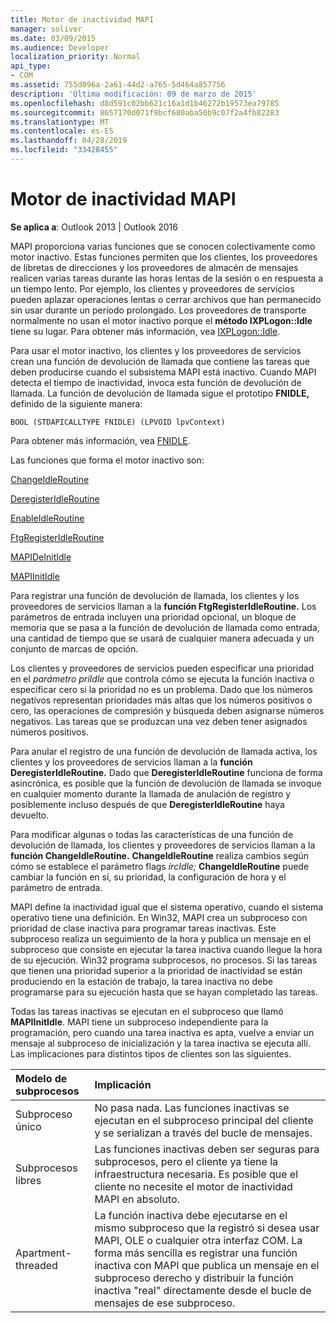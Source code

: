 ```yaml
---
title: Motor de inactividad MAPI
manager: soliver
ms.date: 03/09/2015
ms.audience: Developer
localization_priority: Normal
api_type:
- COM
ms.assetid: 755d096a-2a61-44d2-a765-5d464a857756
description: 'Última modificación: 09 de marzo de 2015'
ms.openlocfilehash: d8d591c02bb621c16a1d1b46272b19573ea79785
ms.sourcegitcommit: 8657170d071f9bcf680aba50b9c07f2a4fb82283
ms.translationtype: MT
ms.contentlocale: es-ES
ms.lasthandoff: 04/28/2019
ms.locfileid: "33428455"
---
```

# <a name="mapi-idle-engine"></a>Motor de inactividad MAPI

  
  
**Se aplica a**: Outlook 2013 | Outlook 2016 
  
MAPI proporciona varias funciones que se conocen colectivamente como motor inactivo. Estas funciones permiten que los clientes, los proveedores de libretas de direcciones y los proveedores de almacén de mensajes realicen varias tareas durante las horas lentas de la sesión o en respuesta a un tiempo lento. Por ejemplo, los clientes y proveedores de servicios pueden aplazar operaciones lentas o cerrar archivos que han permanecido sin usar durante un período prolongado. Los proveedores de transporte normalmente no usan el motor inactivo porque el **método IXPLogon::Idle** tiene su lugar. Para obtener más información, vea [IXPLogon::Idle](ixplogon-idle.md).
  
Para usar el motor inactivo, los clientes y los proveedores de servicios crean una función de devolución de llamada que contiene las tareas que deben producirse cuando el subsistema MAPI está inactivo. Cuando MAPI detecta el tiempo de inactividad, invoca esta función de devolución de llamada. La función de devolución de llamada sigue el prototipo **FNIDLE,** definido de la siguiente manera: 
  
 `BOOL (STDAPICALLTYPE FNIDLE) (LPVOID lpvContext)`
  
Para obtener más información, vea [FNIDLE](fnidle.md).
  
Las funciones que forma el motor inactivo son:
  
[ChangeIdleRoutine](changeidleroutine.md)
  
[DeregisterIdleRoutine](deregisteridleroutine.md)
  
[EnableIdleRoutine](enableidleroutine.md)
  
[FtgRegisterIdleRoutine](ftgregisteridleroutine.md)
  
[MAPIDeInitIdle](mapideinitidle.md)
  
[MAPIInitIdle](mapiinitidle.md)
  
Para registrar una función de devolución de llamada, los clientes y los proveedores de servicios llaman a la **función FtgRegisterIdleRoutine.** Los parámetros de entrada incluyen una prioridad opcional, un bloque de memoria que se pasa a la función de devolución de llamada como entrada, una cantidad de tiempo que se usará de cualquier manera adecuada y un conjunto de marcas de opción. 
  
Los clientes y proveedores de servicios pueden especificar una prioridad en el  _parámetro priIdle_ que controla cómo se ejecuta la función inactiva o especificar cero si la prioridad no es un problema. Dado que los números negativos representan prioridades más altas que los números positivos o cero, las operaciones de compresión y búsqueda deben asignarse números negativos. Las tareas que se produzcan una vez deben tener asignados números positivos. 
  
Para anular el registro de una función de devolución de llamada activa, los clientes y los proveedores de servicios llaman a la **función DeregisterIdleRoutine.** Dado que **DeregisterIdleRoutine** funciona de forma asincrónica, es posible que la función de devolución de llamada se invoque en cualquier momento durante la llamada de anulación de registro y posiblemente incluso después de que **DeregisterIdleRoutine** haya devuelto. 
  
Para modificar algunas o todas las características de una función de devolución de llamada, los clientes y proveedores de servicios llaman a la **función ChangeIdleRoutine.** **ChangeIdleRoutine** realiza cambios según cómo se establece el parámetro flags  _ircIdle;_ **ChangeIdleRoutine** puede cambiar la función en sí, su prioridad, la configuración de hora y el parámetro de entrada. 
  
MAPI define la inactividad igual que el sistema operativo, cuando el sistema operativo tiene una definición. En Win32, MAPI crea un subproceso con prioridad de clase inactiva para programar tareas inactivas. Este subproceso realiza un seguimiento de la hora y publica un mensaje en el subproceso que consiste en ejecutar la tarea inactiva cuando llegue la hora de su ejecución. Win32 programa subprocesos, no procesos. Si las tareas que tienen una prioridad superior a la prioridad de inactividad se están produciendo en la estación de trabajo, la tarea inactiva no debe programarse para su ejecución hasta que se hayan completado las tareas. 
  
Todas las tareas inactivas se ejecutan en el subproceso que llamó **MAPIInitIdle**. MAPI tiene un subproceso independiente para la programación, pero cuando una tarea inactiva es apta, vuelve a enviar un mensaje al subproceso de inicialización y la tarea inactiva se ejecuta allí. Las implicaciones para distintos tipos de clientes son las siguientes.
  
|**Modelo de subprocesos**|**Implicación**|
|:-----|:-----|
|Subproceso único  <br/> |No pasa nada. Las funciones inactivas se ejecutan en el subproceso principal del cliente y se serializan a través del bucle de mensajes.  <br/> |
|Subprocesos libres  <br/> |Las funciones inactivas deben ser seguras para subprocesos, pero el cliente ya tiene la infraestructura necesaria. Es posible que el cliente no necesite el motor de inactividad MAPI en absoluto.  <br/> |
|Apartment-threaded  <br/> |La función inactiva debe ejecutarse en el mismo subproceso que la registró si desea usar MAPI, OLE o cualquier otra interfaz COM. La forma más sencilla es registrar una función inactiva con MAPI que publica un mensaje en el subproceso derecho y distribuir la función inactiva "real" directamente desde el bucle de mensajes de ese subproceso.  <br/> |
   

